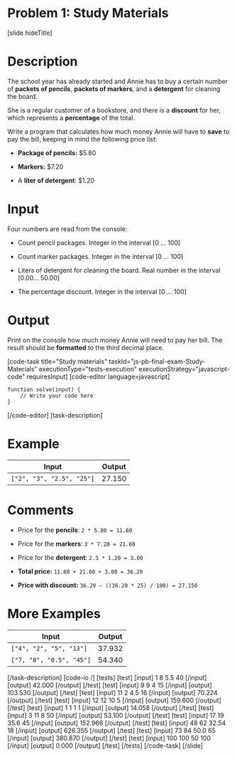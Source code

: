 # Problem 1: Study Materials

[slide hideTitle]

# Description
The school year has already started and Annie has to buy a certain number of **packets of pencils**, **packets of markers**, and a **detergent** for cleaning the board. 

She is a regular customer of a bookstore, and there is a **discount** for her, which represents a **percentage** of the total.

Write a program that calculates how much money Annie will have to **save** to pay the bill, keeping in mind the following price list:

- **Package of pencils:** $5.80

- **Markers:** $7.20

- A **liter of detergent**: $1.20 

# Input
Four numbers are read from the console:

- Count pencil packages. Integer in the interval \[0 ... 100\]

- Count marker packages. Integer in the interval \[0 ... 100\]

- Liters of detergent for cleaning the board. Real number in the interval \[0.00… 50.00\]

- The percentage discount. Integer in the interval \[0 ... 100\]

# Output

Print on the console how much money Annie will need to pay her bill. The result should be **formatted** to the third decimal place.

[code-task title="Study materials" taskId="js-pb-final-exam-Study-Materials" executionType="tests-execution" executionStrategy="javascript-code" requiresInput]
[code-editor language=javascript]
```
function solve(input) {
	// Write your code here
}
```
[/code-editor]
[task-description]

# Example

| **Input** | **Output** |
| --- | --- |
|`["2", "3", "2.5", "25"]` | 27.150 |

# Comments

- Price for the **pencils**: `2 * 5.80 = 11.60`

- Price for the **markers**: `3 * 7.20 = 21.60`

- Price for the **detergent**: `2.5 * 1.20 = 3.00`

- **Total price:** `11.60 + 21.60 + 3.00 = 36.20`

- **Price with discount:** `36.20 – ((36.20 * 25) / 100) = 27.150`

# More Examples

| **Input** | **Output** |
| --- | --- |
|`["4", "2", "5", "13"]` | 37.932 |
|`["7, "8", "0.5", "45"]` | 54.340 |
 
[/task-description]
[code-io /]
[tests]
[test]
[input]
1
8
5.5
40
[/input]
[output]
42.000
[/output]
[/test]
[test]
[input]
9
9
4
15
[/input]
[output]
103.530
[/output]
[/test]
[test]
[input]
11
2
4.5
16
[/input]
[output]
70.224
[/output]
[/test]
[test]
[input]
12
12
10
5
[/input]
[output]
159.600
[/output]
[/test]
[test]
[input]
1
1
1
1
[/input]
[output]
14.058
[/output]
[/test]
[test]
[input]
3
11
8
50
[/input]
[output]
53.100
[/output]
[/test]
[test]
[input]
17
19
35.6
45
[/input]
[output]
152.966
[/output]
[/test]
[test]
[input]
48
62
32.54
18
[/input]
[output]
626.355
[/output]
[/test]
[test]
[input]
73
84
50.0
65
[/input]
[output]
380.870
[/output]
[/test]
[test]
[input]
100
100
50
100
[/input]
[output]
0.000
[/output]
[/test]
[/tests]
[/code-task]
[/slide]